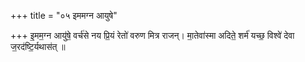 +++
title = "०५ इममग्न आयुषे"

+++
इ॒मम॒ग्न आयु॑षे॒ वर्च॑से नय प्रि॒यं रेतो॑ वरुण मित्र राजन्। मा॒तेवा॑स्मा अदिते॒ शर्म॑ यच्छ॒ विश्वे॑ देवा ज॒रद॑ष्टि॒र्यथास॑त् ॥
